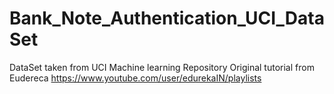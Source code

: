 # Bank_Note_Authentication_UCI_DataSet
DataSet taken from UCI Machine learning Repository
Original tutorial from Eudereca
https://www.youtube.com/user/edurekaIN/playlists
